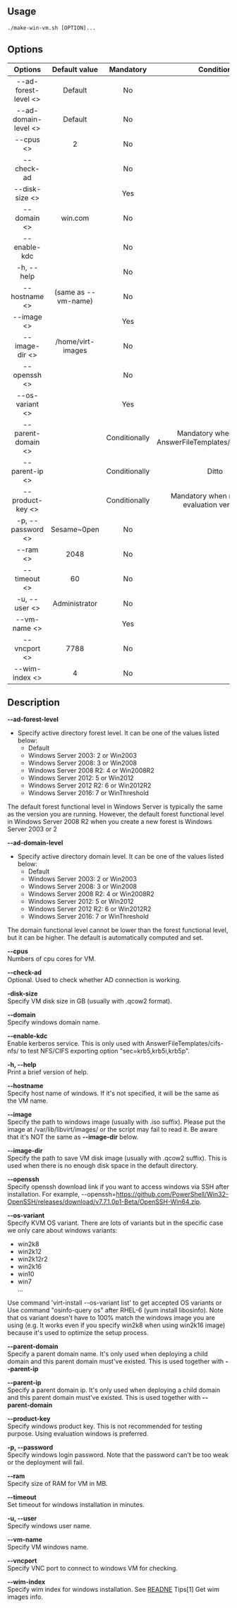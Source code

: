 ## Usage
```
./make-win-vm.sh [OPTION]...
```
## Options
| Options                      | Default value       | Mandatory     | Condition                                    |
| :--------------------------: | :-----------------: | :-----------: | :------------------------------------------: |
| --ad-forest-level <>         | Default             | No            |                                              |
| --ad-domain-level <>         | Default             | No            |                                              |
| --cpus <>                    | 2                   | No            |                                              |
| --check-ad                   |                     | No            |                                              |
| --disk-size <>               |                     | Yes           |                                              |
| --domain <>                  | win.com             | No            |                                              |
| --enable-kdc                 |                     | No            |                                              |
| -h, --help                   |                     | No            |                                              |
| --hostname <>                | (same as --vm-name) | No            |                                              |
| --image <>                   |                     | Yes           |                                              |
| --image-dir <>               | /home/virt-images   | No            |                                              |
| --openssh <>                 |                     | No            |                                              |
| --os-variant <>              |                     | Yes           |                                              |
| --parent-domain <>           |                     | Conditionally | Mandatory when using AnswerFileTemplates/addsdomain/ |
| --parent-ip <>               |                     | Conditionally | Ditto                                        |
| --product-key <>             |                     | Conditionally | Mandatory when not using evaluation versions |
| -p, --password <>            | Sesame~0pen         | No            |                                              |
| --ram <>                     | 2048                | No            |                                              |
| --timeout <>                 | 60                  | No            |                                              |
| -u, --user <>                | Administrator       | No            |                                              |
| --vm-name <>                 |                     | Yes           |                                              |
| --vncport <>                 | 7788                | No            |                                              |
| --wim-index <>               | 4                   | No            |                                              |

## Description
**--ad-forest-level**  
- Specify active directory forest level. It can be one of the values listed below:
  - Default
  - Windows Server 2003: 2 or Win2003
  - Windows Server 2008: 3 or Win2008
  - Windows Server 2008 R2: 4 or Win2008R2
  - Windows Server 2012: 5 or Win2012
  - Windows Server 2012 R2: 6 or Win2012R2
  - Windows Server 2016: 7 or WinThreshold  

The default forest functional level in Windows Server is typically the same as 
the version you are running. However, the default forest functional level in 
Windows Server 2008 R2 when you create a new forest is Windows Server 2003 or 2

**--ad-domain-level**  
- Specify active directory domain level. It can be one of the values listed below:
  - Default
  - Windows Server 2003: 2 or Win2003
  - Windows Server 2008: 3 or Win2008
  - Windows Server 2008 R2: 4 or Win2008R2
  - Windows Server 2012: 5 or Win2012
  - Windows Server 2012 R2: 6 or Win2012R2
  - Windows Server 2016: 7 or WinThreshold  

The domain functional level cannot be lower than the forest functional level, 
but it can be higher. The default is automatically computed and set.  

**--cpus**  
Numbers of cpu cores for VM.  

**--check-ad**  
Optional. Used to check whether AD connection is working.  

**-disk-size**  
Specify VM disk size in GB (usually with .qcow2 format).  

**--domain**  
Specify windows domain name.  

**--enable-kdc**  
Enable kerberos service. This is only used with AnswerFileTemplates/cifs-nfs/ to test NFS/CIFS
exporting option "sec=krb5,krb5i,krb5p".  

**-h, --help**  
Print a brief version of help.  
	
**--hostname**  
Specify host name of windows. If it's not specified, it will be the same as the VM name.  

**--image**  
Specify the path to windows image (usually with .iso suffix). Please put the image at 
/var/lib/libvirt/images/ or the script may fail to read it. Be aware that it's NOT the
same as **--image-dir** below.  

**--image-dir**  
Specify the path to save VM disk image (usually with .qcow2 suffix). This is used when 
there is no enough disk space in the default directory.  

**--openssh**  
Specify openssh download link if you want to access windows via SSH after installation.
For example, --openssh=https://github.com/PowerShell/Win32-OpenSSH/releases/download/v7.7.1.0p1-Beta/OpenSSH-Win64.zip.

**--os-variant**  
Specify KVM OS variant. There are lots of variants but in the specific case we only care 
about windows variants:
- win2k8
- win2k12
- win2k12r2
- win2k16
- win10
- win7  
...  

Use command 'virt-install --os-variant list' to get accepted OS variants or Use command 
"osinfo-query os" after RHEL-6 (yum install libosinfo). Note that os variant doesn't 
have to 100% match the windows image you are using (e.g. It works even if you specify 
win2k8 when using win2k16 image) because it's used to optimize the setup process.  

**--parent-domain**  
Specify a parent domain name. It's only used when deploying a child domain and this parent 
domain must've existed. This is used together with **--parent-ip**  

**--parent-ip**  
Specify a parent domain ip. It's only used when deploying a child domain and this parent 
domain must've existed. This is used together with **--parent-domain**  

**--product-key**  
Specify windows product key. This is not recommended for testing purpose. Using evaluation
windows is preferred.  

**-p, --password**  
Specify windows login password. Note that the password can't be too weak or the deployment will fail.  

**--ram**  
Specify size of RAM for VM in MB.  

**--timeout**  
Set timeout for windows installation in minutes.  

**-u, --user**  
Specify windows user name.  

**--vm-name**  
Specify VM windows name.  

**--vncport**  
Specify VNC port to connect to windows VM for checking.  

**--wim-index**  
Specify wim index for windows installation. See [READNE](./README.md) Tips[1] Get wim images info.  

